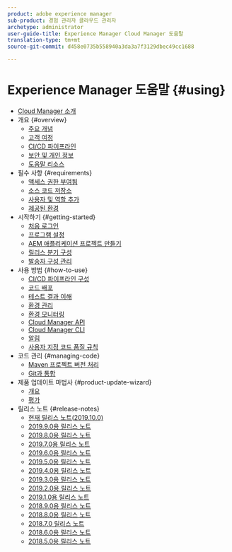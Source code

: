 ```yaml
---
product: adobe experience manager
sub-product: 경험 관리자 클라우드 관리자
archetype: administrator
user-guide-title: Experience Manager Cloud Manager 도움말
translation-type: tm+mt
source-git-commit: d458e0735b558940a3da3a7f3129dbec49cc1688

---
```



# Experience Manager 도움말 {#using}

+ [Cloud Manager 소개](introduction-to-cloud-manager.md)
+ 개요 {#overview}
   + [주요 개념](key-concepts.md)
   + [고객 여정](customer-journey.md)
   + [CI/CD 파이프라인](ci-cd-pipeline.md)
   + [보안 및 개인 정보](security-and-privacy.md)
   + [도움말 리소스](help-resources.md)
+ 필수 사항 {#requirements}
   + [액세스 권한 부여됨](access-rights-granted.md)
   + [소스 코드 저장소](source-code-repository.md)
   + [사용자 및 역할 추가](setting-up-users-and-roles.md)
   + [제공된 환경](environments-provisioned.md)
+ 시작하기 {#getting-started}
   + [처음 로그인](first-time-login.md)
   + [프로그램 설정](setting-up-program.md)
   + [AEM 애플리케이션 프로젝트 만들기](create-an-application-project.md)
   + [릴리스 분기 구성](configure-your-release-branches.md)
   + [발송자 구성 관리](dispatcher-configurations.md)
+ 사용 방법 {#how-to-use}
   + [CI/CD 파이프라인 구성](configuring-pipeline.md)
   + [코드 배포](deploying-code.md)
   + [테스트 결과 이해](understand-your-test-results.md)
   + [환경 관리](manage-your-environment.md)
   + [환경 모니터링](monitor-your-environments.md)
   + [Cloud Manager API](https://www.adobe.io/apis/experiencecloud/cloud-manager/docs.html)
   + [Cloud Manager CLI](https://github.com/adobe/aio-cli-plugin-cloudmanager/blob/master/README.md)
   + [알림](notifications.md)
   + [사용자 지정 코드 품질 규칙](custom-code-quality-rules.md)
+ 코드 관리 {#managing-code}
   + [Maven 프로젝트 버전 처리](activating-maven-project.md)
   + [Git과 통합](setup-cloud-manager-git-integration.md)
+ 제품 업데이트 마법사 {#product-update-wizard}
   + [개요](overview-productupdate-wizard.md)
   + [평가](evaluation.md)
+ 릴리스 노트 {#release-notes}
   + [현재 릴리스 노트(2019.10.0)](release-notes-current.md)
   + [2019.9.0용 릴리스 노트](release-notes-2019-9-0.md)
   + [2019.8.0용 릴리스 노트](release-notes-2019-8-0.md)
   + [2019.7.0용 릴리스 노트](release-notes-2019-7-0.md)
   + [2019.6.0용 릴리스 노트](release-notes-2019-6-0.md)
   + [2019.5.0용 릴리스 노트](release-notes-2019-5-0.md)
   + [2019.4.0용 릴리스 노트](release-notes-2019-4-0.md)
   + [2019.3.0용 릴리스 노트](release-notes-2019-3-0.md)
   + [2019.2.0용 릴리스 노트](release-notes-2019-2-0.md)
   + [2019.1.0용 릴리스 노트](release-notes-2019-1-0.md)
   + [2018.9.0용 릴리스 노트](release-notes-2018-9-0.md)
   + [2018.8.0용 릴리스 노트](release-notes-2018-8-0.md)
   + [2018.7.0 릴리스 노트](release-notes-2018-7-0.md)
   + [2018.6.0용 릴리스 노트](release-notes-2018-6-0.md)
   + [2018.5.0용 릴리스 노트](release-notes-2018-5-0.md)
